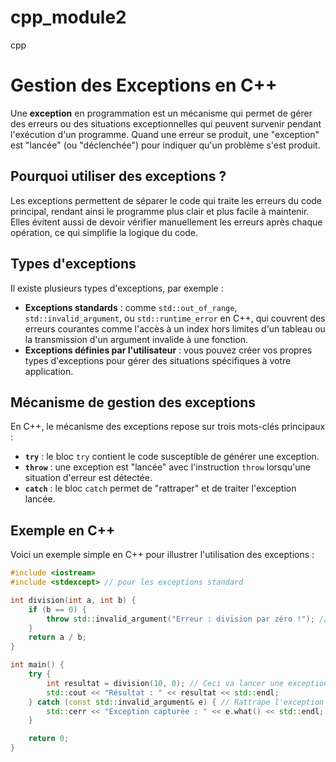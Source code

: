 # cpp_module2
cpp 
# Gestion des Exceptions en C++

Une **exception** en programmation est un mécanisme qui permet de gérer des erreurs ou des situations exceptionnelles qui peuvent survenir pendant l'exécution d'un programme. Quand une erreur se produit, une "exception" est "lancée" (ou "déclenchée") pour indiquer qu'un problème s'est produit.

## Pourquoi utiliser des exceptions ?

Les exceptions permettent de séparer le code qui traite les erreurs du code principal, rendant ainsi le programme plus clair et plus facile à maintenir. Elles évitent aussi de devoir vérifier manuellement les erreurs après chaque opération, ce qui simplifie la logique du code.

## Types d'exceptions

Il existe plusieurs types d'exceptions, par exemple :

- **Exceptions standards** : comme `std::out_of_range`, `std::invalid_argument`, ou `std::runtime_error` en C++, qui couvrent des erreurs courantes comme l'accès à un index hors limites d'un tableau ou la transmission d'un argument invalide à une fonction.
- **Exceptions définies par l'utilisateur** : vous pouvez créer vos propres types d'exceptions pour gérer des situations spécifiques à votre application.

## Mécanisme de gestion des exceptions

En C++, le mécanisme des exceptions repose sur trois mots-clés principaux :

- **`try`** : le bloc `try` contient le code susceptible de générer une exception.
- **`throw`** : une exception est "lancée" avec l'instruction `throw` lorsqu'une situation d'erreur est détectée.
- **`catch`** : le bloc `catch` permet de "rattraper" et de traiter l'exception lancée.

## Exemple en C++

Voici un exemple simple en C++ pour illustrer l'utilisation des exceptions :

```cpp
#include <iostream>
#include <stdexcept> // pour les exceptions standard

int division(int a, int b) {
    if (b == 0) {
        throw std::invalid_argument("Erreur : division par zéro !"); // Lance une exception
    }
    return a / b;
}

int main() {
    try {
        int resultat = division(10, 0); // Ceci va lancer une exception
        std::cout << "Résultat : " << resultat << std::endl;
    } catch (const std::invalid_argument& e) { // Rattrape l'exception
        std::cerr << "Exception capturée : " << e.what() << std::endl;
    }

    return 0;
}
```
